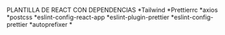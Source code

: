 PLANTILLA DE REACT CON DEPENDENCIAS 
*Tailwind
*Prettierrc
*axios
*postcss
*eslint-config-react-app
*eslint-plugin-prettier
*eslint-config-prettier
*autoprefixer
*
